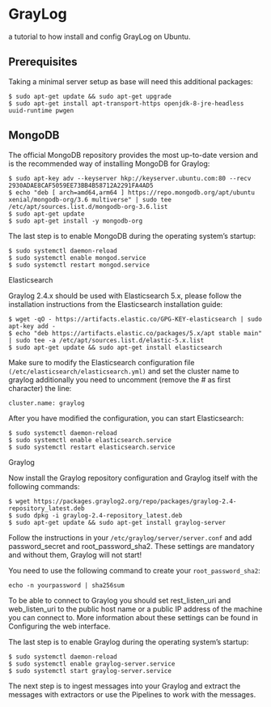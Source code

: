# GrayLog

a tutorial to how install and config GrayLog on Ubuntu.

## Prerequisites

Taking a minimal server setup as base will need this additional packages:

```
$ sudo apt-get update && sudo apt-get upgrade
$ sudo apt-get install apt-transport-https openjdk-8-jre-headless uuid-runtime pwgen
```


## MongoDB

The official MongoDB repository provides the most up-to-date version and is the recommended way of installing MongoDB for Graylog:

```
$ sudo apt-key adv --keyserver hkp://keyserver.ubuntu.com:80 --recv 2930ADAE8CAF5059EE73BB4B58712A2291FA4AD5
$ echo "deb [ arch=amd64,arm64 ] https://repo.mongodb.org/apt/ubuntu xenial/mongodb-org/3.6 multiverse" | sudo tee /etc/apt/sources.list.d/mongodb-org-3.6.list
$ sudo apt-get update
$ sudo apt-get install -y mongodb-org

```

The last step is to enable MongoDB during the operating system’s startup:

```
$ sudo systemctl daemon-reload
$ sudo systemctl enable mongod.service
$ sudo systemctl restart mongod.service
```
Elasticsearch

Graylog 2.4.x should be used with Elasticsearch 5.x, please follow the installation instructions from the Elasticsearch installation guide:

```
$ wget -qO - https://artifacts.elastic.co/GPG-KEY-elasticsearch | sudo apt-key add -
$ echo "deb https://artifacts.elastic.co/packages/5.x/apt stable main" | sudo tee -a /etc/apt/sources.list.d/elastic-5.x.list
$ sudo apt-get update && sudo apt-get install elasticsearch
```

Make sure to modify the Elasticsearch configuration file `(/etc/elasticsearch/elasticsearch.yml)` and set the cluster name to graylog additionally you need to uncomment (remove the # as first character) the line:

```
cluster.name: graylog
```

After you have modified the configuration, you can start Elasticsearch:

```
$ sudo systemctl daemon-reload
$ sudo systemctl enable elasticsearch.service
$ sudo systemctl restart elasticsearch.service

```

Graylog

Now install the Graylog repository configuration and Graylog itself with the following commands:

```
$ wget https://packages.graylog2.org/repo/packages/graylog-2.4-repository_latest.deb
$ sudo dpkg -i graylog-2.4-repository_latest.deb
$ sudo apt-get update && sudo apt-get install graylog-server
```

Follow the instructions in your `/etc/graylog/server/server.conf` and add password_secret and root_password_sha2. These settings are mandatory and without them, Graylog will not start!

You need to use the following command to create your `root_password_sha2`:

```
echo -n yourpassword | sha256sum
```

To be able to connect to Graylog you should set rest_listen_uri and web_listen_uri to the public host name or a public IP address of the machine you can connect to. More information about these settings can be found in Configuring the web interface.


The last step is to enable Graylog during the operating system’s startup:

```
$ sudo systemctl daemon-reload
$ sudo systemctl enable graylog-server.service
$ sudo systemctl start graylog-server.service
```

The next step is to ingest messages into your Graylog and extract the messages with extractors or use the Pipelines to work with the messages.
